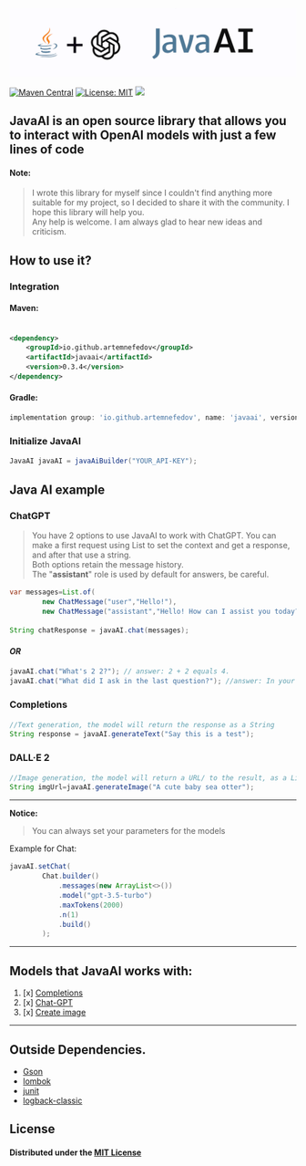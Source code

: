 <p>
<img src="https://raw.githubusercontent.com/artemnefedov/JavaAI/resource/img/javaAi_logo.png" width="1900" alt="JavaAI">
</p>

[![Maven Central](https://img.shields.io/maven-central/v/io.github.artemnefedov/javaai.svg?label=Maven%20Central)](https://search.maven.org/search?q=g:%22io.github.artemnefedov%22%20AND%20a:%22javaai%22)
[![License: MIT](https://img.shields.io/badge/License-MIT-yellow.svg)](https://github.com/artemnefedov/JavaAI/blob/main/LICENSE)
![](https://badgen.net/badge/Java/17)
## JavaAI is an open source library that allows you to interact with OpenAI models with just a few lines of code

#### Note:

> I wrote this library for myself since I couldn't find anything more suitable for my project, so I decided to share it
> with the community. I hope this library will help you.<br>
> Any help is welcome. I am always glad to hear new ideas and criticism.

## How to use it?

### Integration

#### Maven:

```xml

<dependency>
    <groupId>io.github.artemnefedov</groupId>
    <artifactId>javaai</artifactId>
    <version>0.3.4</version>
</dependency>
```

#### Gradle:

```groovy
implementation group: 'io.github.artemnefedov', name: 'javaai', version: '0.3.4'
```

### Initialize JavaAI

```java
JavaAI javaAI = javaAiBuilder("YOUR_API-KEY");
```

## Java AI example

### ChatGPT

>You have 2 options to use JavaAI to work with ChatGPT.
You can make a first request using List<ChatMessage> to set the context and get a response, and after that use a string.
<br>Both options retain the message history.
<br>The "**assistant**" role is used by default for answers, be careful.

```java
var messages=List.of(
        new ChatMessage("user","Hello!"),
        new ChatMessage("assistant","Hello! How can I assist you today?"));

String chatResponse = javaAI.chat(messages);
```
#### _OR_
```java
javaAI.chat("What's 2 2?"); // answer: 2 + 2 equals 4.
javaAI.chat("What did I ask in the last question?"); //answer: In your last question, you asked "What's 2 2?"
```

### Completions
```java
//Text generation, the model will return the response as a String
String response = javaAI.generateText("Say this is a test");
```

### DALL·E 2
```java
//Image generation, the model will return a URL/ to the result, as a List of String
String imgUrl=javaAI.generateImage("A cute baby sea otter");
```

---

**Notice:**

> You can always set your parameters for the models

Example for Chat:

```java
javaAI.setChat(
        Chat.builder()
            .messages(new ArrayList<>())
            .model("gpt-3.5-turbo")
            .maxTokens(2000)
            .n(1)
            .build()
        );
```

---

## Models that JavaAI works with:

1. [x] [Completions](https://platform.openai.com/docs/api-reference/completions)
2. [x] [Chat-GPT](https://platform.openai.com/docs/api-reference/chat)
3. [x] [Create image](https://platform.openai.com/docs/api-reference/images/create)

---

## Outside Dependencies.

* [Gson](https://github.com/google/gson)
* [lombok](https://github.com/projectlombok/lombok)
* [junit](https://github.com/junit-team/junit5)
* [logback-classic](https://mvnrepository.com/artifact/ch.qos.logback/logback-classic)

## License

#### Distributed under the [MIT License](./LICENSE)
